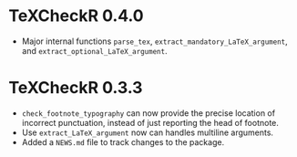 # TeXCheckR 0.4.0
* Major internal functions `parse_tex`, `extract_mandatory_LaTeX_argument`, and `extract_optional_LaTeX_argument`.

# TeXCheckR 0.3.3

* `check_footnote_typography` can now provide the precise location of incorrect punctuation, instead of just reporting the head of footnote.
* Use `extract_LaTeX_argument` now can handles multiline arguments.
* Added a `NEWS.md` file to track changes to the package.



